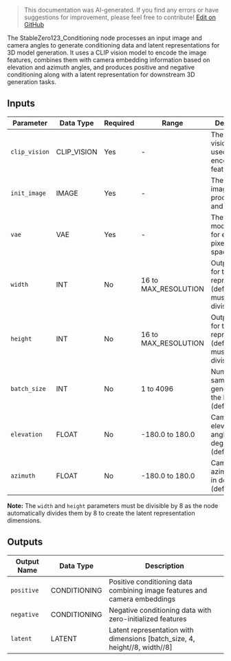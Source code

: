 > This documentation was AI-generated. If you find any errors or have suggestions for improvement, please feel free to contribute! [Edit on GitHub](https://github.com/Comfy-Org/embedded-docs/blob/main/comfyui_embedded_docs/docs/StableZero123_Conditioning/en.md)

The StableZero123_Conditioning node processes an input image and camera angles to generate conditioning data and latent representations for 3D model generation. It uses a CLIP vision model to encode the image features, combines them with camera embedding information based on elevation and azimuth angles, and produces positive and negative conditioning along with a latent representation for downstream 3D generation tasks.

## Inputs

| Parameter | Data Type | Required | Range | Description |
|-----------|-----------|----------|-------|-------------|
| `clip_vision` | CLIP_VISION | Yes | - | The CLIP vision model used to encode image features |
| `init_image` | IMAGE | Yes | - | The input image to be processed and encoded |
| `vae` | VAE | Yes | - | The VAE model used for encoding pixels to latent space |
| `width` | INT | No | 16 to MAX_RESOLUTION | Output width for the latent representation (default: 256, must be divisible by 8) |
| `height` | INT | No | 16 to MAX_RESOLUTION | Output height for the latent representation (default: 256, must be divisible by 8) |
| `batch_size` | INT | No | 1 to 4096 | Number of samples to generate in the batch (default: 1) |
| `elevation` | FLOAT | No | -180.0 to 180.0 | Camera elevation angle in degrees (default: 0.0) |
| `azimuth` | FLOAT | No | -180.0 to 180.0 | Camera azimuth angle in degrees (default: 0.0) |

**Note:** The `width` and `height` parameters must be divisible by 8 as the node automatically divides them by 8 to create the latent representation dimensions.

## Outputs

| Output Name | Data Type | Description |
|-------------|-----------|-------------|
| `positive` | CONDITIONING | Positive conditioning data combining image features and camera embeddings |
| `negative` | CONDITIONING | Negative conditioning data with zero-initialized features |
| `latent` | LATENT | Latent representation with dimensions [batch_size, 4, height//8, width//8] |
